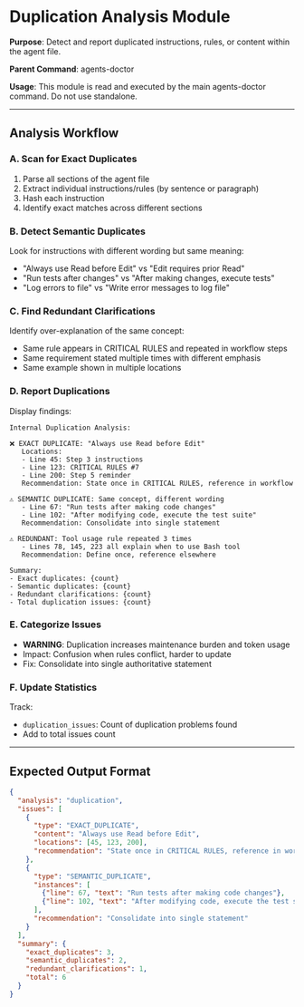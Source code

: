 # Duplication Analysis Module

**Purpose**: Detect and report duplicated instructions, rules, or content within the agent file.

**Parent Command**: agents-doctor

**Usage**: This module is read and executed by the main agents-doctor command. Do not use standalone.

---

## Analysis Workflow

### A. Scan for Exact Duplicates

1. Parse all sections of the agent file
2. Extract individual instructions/rules (by sentence or paragraph)
3. Hash each instruction
4. Identify exact matches across different sections

### B. Detect Semantic Duplicates

Look for instructions with different wording but same meaning:
- "Always use Read before Edit" vs "Edit requires prior Read"
- "Run tests after changes" vs "After making changes, execute tests"
- "Log errors to file" vs "Write error messages to log file"

### C. Find Redundant Clarifications

Identify over-explanation of the same concept:
- Same rule appears in CRITICAL RULES and repeated in workflow steps
- Same requirement stated multiple times with different emphasis
- Same example shown in multiple locations

### D. Report Duplications

Display findings:
```
Internal Duplication Analysis:

❌ EXACT DUPLICATE: "Always use Read before Edit"
   Locations:
   - Line 45: Step 3 instructions
   - Line 123: CRITICAL RULES #7
   - Line 200: Step 5 reminder
   Recommendation: State once in CRITICAL RULES, reference in workflow

⚠️ SEMANTIC DUPLICATE: Same concept, different wording
   - Line 67: "Run tests after making code changes"
   - Line 102: "After modifying code, execute the test suite"
   Recommendation: Consolidate into single statement

⚠️ REDUNDANT: Tool usage rule repeated 3 times
   - Lines 78, 145, 223 all explain when to use Bash tool
   Recommendation: Define once, reference elsewhere

Summary:
- Exact duplicates: {count}
- Semantic duplicates: {count}
- Redundant clarifications: {count}
- Total duplication issues: {count}
```

### E. Categorize Issues

- **WARNING**: Duplication increases maintenance burden and token usage
- Impact: Confusion when rules conflict, harder to update
- Fix: Consolidate into single authoritative statement

### F. Update Statistics

Track:
- `duplication_issues`: Count of duplication problems found
- Add to total issues count

---

## Expected Output Format

```json
{
  "analysis": "duplication",
  "issues": [
    {
      "type": "EXACT_DUPLICATE",
      "content": "Always use Read before Edit",
      "locations": [45, 123, 200],
      "recommendation": "State once in CRITICAL RULES, reference in workflow"
    },
    {
      "type": "SEMANTIC_DUPLICATE",
      "instances": [
        {"line": 67, "text": "Run tests after making code changes"},
        {"line": 102, "text": "After modifying code, execute the test suite"}
      ],
      "recommendation": "Consolidate into single statement"
    }
  ],
  "summary": {
    "exact_duplicates": 3,
    "semantic_duplicates": 2,
    "redundant_clarifications": 1,
    "total": 6
  }
}
```
